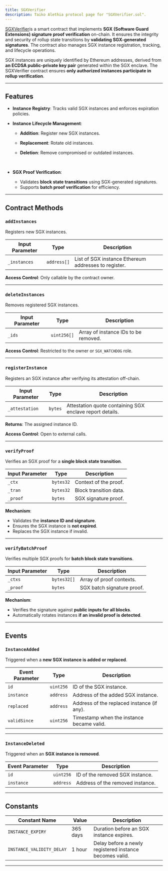 ```yaml
---
title: SGXVerifier
description: Taiko Alethia protocol page for "SGXVerifier.sol".
---
```


[SGXVerifier](https://github.com/taikoxyz/taiko-mono/blob/main/packages/protocol/contracts/layer1/verifiers/SgxVerifier.sol)is a smart contract that implements **SGX (Software Guard Extensions) signature proof verification** on-chain. It ensures the integrity and security of rollup state transitions by **validating SGX-generated signatures**. The contract also manages SGX instance registration, tracking, and lifecycle operations.

SGX instances are uniquely identified by Ethereum addresses, derived from **an ECDSA public-private key pair** generated within the SGX enclave. The SGXVerifier contract ensures **only authorized instances participate in rollup verification**.

---

## Features

- **Instance Registry**: Tracks valid SGX instances and enforces expiration policies.

- **Instance Lifecycle Management**:

  - **Addition**: Register new SGX instances.
  - **Replacement**: Rotate old instances.
  - **Deletion**: Remove compromised or outdated instances.

    </br>

- **SGX Proof Verification**:

  - Validates **block state transitions** using SGX-generated signatures.
  - Supports **batch proof verification** for efficiency.

---

## Contract Methods

### `addInstances`

Registers new SGX instances.

| Input Parameter | Type        | Description                                          |
| --------------- | ----------- | ---------------------------------------------------- |
| `_instances`    | `address[]` | List of SGX instance Ethereum addresses to register. |

**Access Control**: Only callable by the contract owner.

---

### `deleteInstances`

Removes registered SGX instances.

| Input Parameter | Type        | Description                          |
| --------------- | ----------- | ------------------------------------ |
| `_ids`          | `uint256[]` | Array of instance IDs to be removed. |

**Access Control**: Restricted to the owner or `SGX_WATCHDOG` role.

---

### `registerInstance`

Registers an SGX instance after verifying its attestation off-chain.

| Input Parameter | Type    | Description                                              |
| --------------- | ------- | -------------------------------------------------------- |
| `_attestation`  | `bytes` | Attestation quote containing SGX enclave report details. |

**Returns**: The assigned instance ID.

**Access Control**: Open to external calls.

---

### `verifyProof`

Verifies an SGX proof for a **single block state transition**.

| Input Parameter | Type      | Description            |
| --------------- | --------- | ---------------------- |
| `_ctx`          | `bytes32` | Context of the proof.  |
| `_tran`         | `bytes32` | Block transition data. |
| `_proof`        | `bytes`   | SGX signature proof.   |

**Mechanism**:

- Validates the **instance ID and signature**.
- Ensures the SGX instance is **not expired**.
- Replaces the SGX instance if invalid.

---

### `verifyBatchProof`

Verifies multiple SGX proofs for **batch block state transitions**.

| Input Parameter | Type        | Description                |
| --------------- | ----------- | -------------------------- |
| `_ctxs`         | `bytes32[]` | Array of proof contexts.   |
| `_proof`        | `bytes`     | SGX batch signature proof. |

**Mechanism**:

- Verifies the signature against **public inputs for all blocks**.
- Automatically rotates instances **if an invalid proof is detected**.

---

## Events

### `InstanceAdded`

Triggered when a **new SGX instance is added or replaced**.

| Event Parameter | Type      | Description                                |
| --------------- | --------- | ------------------------------------------ |
| `id`            | `uint256` | ID of the SGX instance.                    |
| `instance`      | `address` | Address of the added SGX instance.         |
| `replaced`      | `address` | Address of the replaced instance (if any). |
| `validSince`    | `uint256` | Timestamp when the instance became valid.  |

---

### `InstanceDeleted`

Triggered when an **SGX instance is removed**.

| Event Parameter | Type      | Description                      |
| --------------- | --------- | -------------------------------- |
| `id`            | `uint256` | ID of the removed SGX instance.  |
| `instance`      | `address` | Address of the removed instance. |

---

## Constants

| Constant Name             | Value    | Description                                             |
| ------------------------- | -------- | ------------------------------------------------------- |
| `INSTANCE_EXPIRY`         | 365 days | Duration before an SGX instance expires.                |
| `INSTANCE_VALIDITY_DELAY` | 1 hour   | Delay before a newly registered instance becomes valid. |

---
